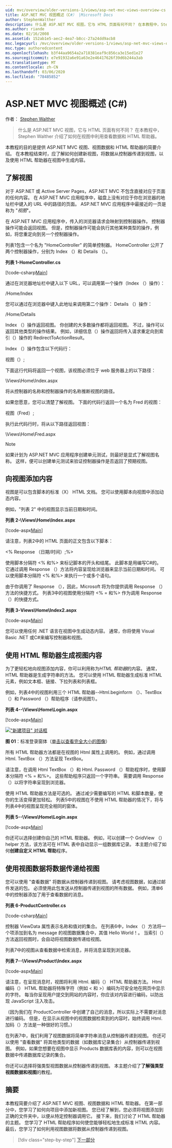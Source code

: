 ```yaml
---
uid: mvc/overview/older-versions-1/views/asp-net-mvc-views-overview-cs
title: ASP.NET MVC 视图概述（C#） |Microsoft Docs
author: StephenWalther
description: 什么是 ASP.NET MVC 视图，它与 HTML 页面有何不同？ 在本教程中，Stephen Walther 介绍了如何进行查看，并演示了如何
ms.author: riande
ms.date: 02/16/2008
ms.assetid: 152ab1e5-aec2-4ea7-b8cc-27a24dd9acb8
msc.legacyurl: /mvc/overview/older-versions-1/views/asp-net-mvc-views-overview-cs
msc.type: authoredcontent
ms.openlocfilehash: b3f44aa9654a2a718381eaf9c856ca3e15ed1e27
ms.sourcegitcommit: e7e91932a6e91a63e2e46417626f39d6b244a3ab
ms.translationtype: MT
ms.contentlocale: zh-CN
ms.lasthandoff: 03/06/2020
ms.locfileid: "78485852"
---
```

# <a name="aspnet-mvc-views-overview-c"></a>ASP.NET MVC 视图概述 (C#)

作者： [Stephen Walther](https://github.com/StephenWalther)

> 什么是 ASP.NET MVC 视图，它与 HTML 页面有何不同？ 在本教程中，Stephen Walther 介绍了如何在视图中利用查看数据和 HTML 帮助器。

本教程的目的是提供 ASP.NET MVC 视图、视图数据和 HTML 帮助器的简要介绍。 在本教程结束时，应了解如何创建新视图，将数据从控制器传递到视图，以及使用 HTML 帮助器在视图中生成内容。

## <a name="understanding-views"></a>了解视图

对于 ASP.NET 或 Active Server Pages，ASP.NET MVC 不包含直接对应于页面的任何内容。 在 ASP.NET MVC 应用程序中，磁盘上没有对应于你在浏览器的地址栏中键入的 URL 中的路径的页面。 ASP.NET MVC 应用程序中最接近的一页是称为 "*视图*"。

在 ASP.NET MVC 应用程序中，传入的浏览器请求会映射到控制器操作。 控制器操作可能会返回视图。 但是，控制器操作可能会执行其他某种类型的操作，例如，将您重定向到另一个控制器操作。

列表1包含一个名为 "HomeController" 的简单控制器。 HomeController 公开了两个控制器操作，分别为 Index （）和 Details （）。

**列表 1-HomeController.cs**

[!code-csharp[Main](asp-net-mvc-views-overview-cs/samples/sample1.cs)]

通过在浏览器地址栏中键入以下 URL，可以调用第一个操作（Index （）操作）：

/Home/Index

您可以通过在浏览器中键入此地址来调用第二个操作： Details （）操作：

/Home/Details

Index （）操作返回视图。 你创建的大多数操作都将返回视图。 不过，操作可以返回其他类型的操作结果。 例如，详细信息（）操作返回将传入请求重定向到索引（）操作的 RedirectToActionResult。

Index （）操作包含以下代码行：

视图（）;

下面这行代码将返回一个视图，该视图必须位于 web 服务器上的以下路径：

\Views\Home\Index.aspx

将从控制器的名称和控制器操作的名称推断视图的路径。

如果您愿意，您可以清楚了解视图。 下面的代码行返回一个名为 Fred 的视图：

视图（Fred）;

执行此代码行时，将从以下路径返回视图：

\Views\Home\Fred.aspx

> [!NOTE] 
> 
> 如果计划为 ASP.NET MVC 应用程序创建单元测试，则最好是显式了解视图名称。 这样，便可以创建单元测试来验证控制器操作是否返回了预期视图。

## <a name="adding-content-to-a-view"></a>向视图添加内容

视图是可以包含脚本的标准（X） HTML 文档。 您可以使用脚本向视图中添加动态内容。

例如，"列表 2" 中的视图显示当前日期和时间。

**列表 2-\Views\Home\Index.aspx**

[!code-aspx[Main](asp-net-mvc-views-overview-cs/samples/sample2.aspx)]

请注意，列表2中的 HTML 页面的正文包含以下脚本：

&lt;% Response （日期/时间）;%&gt;

使用脚本分隔符 &lt;% 和%&gt; 来标记脚本的开头和结尾。 此脚本是用编写C#的。 它通过调用 Response （）方法将内容呈现给浏览器来显示当前日期和时间。 可以使用脚本分隔符 &lt;% 和%&gt; 来执行一个或多个语句。

由于你调用了 Response （），因此，Microsoft 将为你提供调用 Response （）方法的快捷方式。 列表3中的视图使用分隔符 &lt;% = 和%&gt; 作为调用 Response （）的快捷方式。

**列表 3-Views\Home\Index2.aspx**

[!code-aspx[Main](asp-net-mvc-views-overview-cs/samples/sample3.aspx)]

您可以使用任何 .NET 语言在视图中生成动态内容。 通常，你将使用 Visual Basic .NET 或C#来编写控制器和视图。

## <a name="using-html-helpers-to-generate-view-content"></a>使用 HTML 帮助器生成视图内容

为了更轻松地向视图添加内容，你可以利用称为*HTML 帮助器*的内容。 通常，HTML 帮助器是生成字符串的方法。 您可以使用 HTML 帮助器生成标准 HTML 元素，例如文本框、链接、下拉列表和列表框。

例如，列表4中的视图利用三个 HTML 帮助器--Html.beginform （）、TextBox （）和 Password （）帮助程序（请参阅图1）。

**列表 4--\Views\Home\Login.aspx**

[!code-aspx[Main](asp-net-mvc-views-overview-cs/samples/sample4.aspx)]

[!["新建项目" 对话框](asp-net-mvc-views-overview-cs/_static/image1.jpg)](asp-net-mvc-views-overview-cs/_static/image1.png)

**图 01**：标准登录窗体（[单击以查看完全大小的图像](asp-net-mvc-views-overview-cs/_static/image2.png)）

所有 HTML 帮助器方法都是在视图的 Html 属性上调用的。 例如，通过调用 Html. TextBox （）方法呈现 TextBox。

请注意，在调用 Html TextBox （）和 Html. Password （）帮助程序时，使用脚本分隔符 &lt;% = 和%&gt;。 这些帮助程序只返回一个字符串。 需要调用 Response （）以将字符串呈现到浏览器。

使用 HTML 帮助器方法是可选的。 通过减少需要编写的 HTML 和脚本数量，使你的生活变得更加轻松。 列表5中的视图在不使用 HTML 帮助器的情况下，将与列表4中的视图呈现完全相同的窗体。

**列表 5--\Views\Home\Login.aspx**

[!code-aspx[Main](asp-net-mvc-views-overview-cs/samples/sample5.aspx)]

你还可以选择创建你自己的 HTML 帮助器。 例如，可以创建一个 GridView （） helper 方法，该方法可在 HTML 表中自动显示一组数据库记录。 本主题介绍了如何**创建自定义 HTML 帮助**程序。

## <a name="using-view-data-to-pass-data-to-a-view"></a>使用视图数据将数据传递给视图

您可以使用 "查看数据" 将数据从控制器传递到视图。 请考虑视图数据，如通过邮件发送的包。 必须使用此包发送从控制器传递到视图的所有数据。 例如，清单6中的控制器添加了用于查看数据的消息。

**列表 6-ProductController.cs**

[!code-csharp[Main](asp-net-mvc-views-overview-cs/samples/sample6.cs)]

控制器 ViewData 属性表示名称和值对的集合。 在列表6中，Index （）方法将一个项添加到名为 message 的视图数据集合中，其值 Hello World！。 当索引（）方法返回视图时，会自动将视图数据传递给视图。

列表7中的视图从查看数据中检索消息，并将消息呈现到浏览器。

**列表 7--\Views\Product\Index.aspx**

[!code-aspx[Main](asp-net-mvc-views-overview-cs/samples/sample7.aspx)]

请注意，在呈现消息时，视图将利用 Html. 编码（） HTML 帮助器方法。 Html 编码（） HTML 帮助器将特殊字符（例如 &lt; 和 &gt;）编码为可安全地在网页中显示的字符。 每当你呈现用户提交到网站的内容时，你应该对内容进行编码，以防出现 JavaScript 注入攻击。

（因为我们在 ProductController 中创建了自己的消息，所以实际上不需要对消息进行编码。 但是，在显示从视图中的视图数据检索到的内容时，始终调用 Html. 加码（）方法是一种很好的习惯。）

在列表7中，我们利用了视图数据将简单字符串消息从控制器传递到视图。 你还可以使用 "查看数据" 将其他类型的数据（如数据库记录集合）从控制器传递到视图。 例如，如果您想要在视图中显示 Products 数据库表的内容，则可以在视图数据中传递数据库记录的集合。

你还可以选择将强类型视图数据从控制器传递到视图。 本主题介绍了**了解强类型视图数据和视图**的教程。

## <a name="summary"></a>摘要

本教程简要介绍了 ASP.NET MVC 视图、视图数据和 HTML 帮助器。 在第一部分中，您学习了如何向项目中添加新视图。 您已经了解到，您必须将视图添加到正确的文件夹中，以便从特定控制器调用它。 接下来，我们讨论了 HTML 帮助器的主题。 您学习了 HTML 帮助程序如何使您能够轻松地生成标准 HTML 内容。 最后，您学习了如何利用视图数据将数据从控制器传递到视图。

> [!div class="step-by-step"]
> [下一部分](creating-custom-html-helpers-cs.md)
